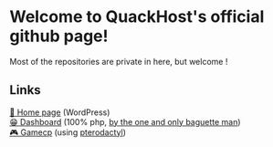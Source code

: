 # Welcome to QuackHost's official github page!
Most of the repositories are private in here, but welcome !

## Links
[🏡 Home page](https://quackhost.uk) (WordPress)<br/>
[😁 Dashboard](https://client.quackhost.uk) (100% php, [by the one and only baguette man](https://github.com/shadowdevfr))<br/>
[🎮 Gamecp](https://gamecp.quackhost.uk) (using [pterodactyl](https://github.com/pterodactyl/panel))<br/>
